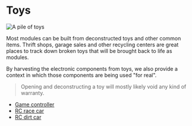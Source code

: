 # Toys

![A pile of toys](/assets/toys.jpg)

Most modules can be built from deconstructed toys and other common items. 
Thrift shops, garage sales and other recycling centers are great places to track down
broken toys that will be brought back to life as modules.

By harvesting the electronic components from toys, we also provide a context
in which those components are being used "for real".

> Opening and deconstructing a toy will mostly likely void any kind of warranty.

* [Game controller](/toys/game-controller)
* [RC race car](/toys/rc-race-car)
* [RC dirt car](/toys/rc-dirt-car)
